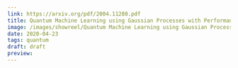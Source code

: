 ```yaml
---
link: https://arxiv.org/pdf/2004.11280.pdf
title: Quantum Machine Learning using Gaussian Processes with Performant Quantum Kernels
image: /images/showreel/Quantum Machine Learning using Gaussian Processes with Performant Quantum Kernels.jpg
date: 2020-04-23
tags: quantum
draft: draft
preview:
---
```



